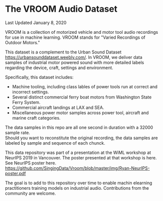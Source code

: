 # The VROOM Audio Dataset 
Last Updated January 8, 2020

VROOM is a collection of motorized vehicle and motor tool audio recordings for use in machine learning.
VROOM stands for "Varied Recordings of Outdoor Motors."

This dataset is a complement to the Urban Sound Dataset https://urbansounddataset.weebly.com/. In VROOM, we deliver data samples of industrial motor powered sound with more detailed labels regarding the device, craft, settings and environment.

Specifically, this dataset includes:
- Machine tooling, including class lables of power tools run at correct and incorrect settings.
- Several distinct commercial ferry boat motors from Washington State Ferry System.
- Commercial aircraft landings at LAX and SEA.  
- Miscellaneous power motor samples across power tool, aircraft and marine craft categories.

The data samples in this repo are all one second in duration with a 32000 sample rate.  
Should you want to reconstitute the original recording, the data samples are labeled by sample and sequence of each chunck.

This data repository was part of a presentation at the WiML workshop at NeurIPS 2019 in Vancouver. The poster presented at that workshop is here.  See NeurIPS poster here.  https://github.com/SingingData/Vroom/blob/master/img/Ryan-NeurIPS-poster.pdf

The goal is to add to this repository over time to enable machin elearning practitioners training models on industrial audio.  Contributions from the community are welcome.



